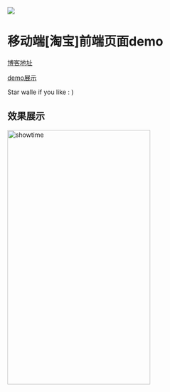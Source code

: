 ![](http://api.blackatall.cn/logo.png)

移动端[淘宝]前端页面demo
=========================

 [博客地址](http://www.blackatall.cn)

 [demo展示](http://static.blackatall.cn/taobao/index.html)

 Star walle if you like : )



效果展示
--------
<img src="http://static.blackatall.cn/taobao.png" width="321" height="571" alt="showtime" align=left />

